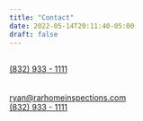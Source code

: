 ```yaml
---
title: "Contact"
date: 2022-05-14T20:11:40-05:00
draft: false
---
```


<br>

<div>
<a class="contact-link" href="sms:+1 (832) 933-1111"><i class="fa-solid fa-comment-sms"></i> (832) 933 - 1111</a>
</div>

<br>
<i class=“fa-solid fa-square-phone”></i>

<br>

<div class=“contact-link”>
<a href="mailto:ryan@rarhomeinspections.com"><i class=“fa-solid fa-envelope”></i> ryan@rarhomeinspections.com</a>
</div>


<div>
<a class=“contact-link” href=“sms:+1 (832) 933-1111”><i class=“fa-solid fa-comment-sms”></i> (832) 933 - 1111</a>
</div>